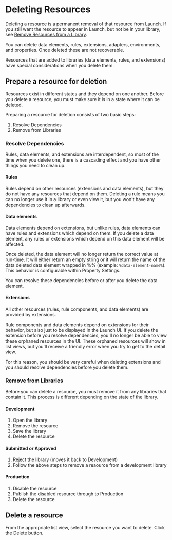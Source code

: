 # Deleting Resources

Deleting a resource is a permanent removal of that resource from Launch. If you still want the resource to appear in Launch, but not be in your library, see [Remove Resources from a Library](remove-resources-from-library.md).

You can delete data elements, rules, extensions, adapters, environments, and properties. Once deleted these are not recoverable.

Resources that are added to libraries \(data elements, rules, and extensions\) have special considerations when you delete them.

## Prepare a resource for deletion

Resources exist in different states and they depend on one another. Before you delete a resource, you must make sure it is in a state where it can be deleted.

Preparing a resource for deletion consists of two basic steps:

1. Resolve Dependencies
2. Remove from Libraries

### Resolve Dependencies

Rules, data elements, and extensions are interdependent, so most of the time when you delete one, there is a cascading effect and you have other things you need to clean up.

#### Rules

Rules depend on other resources \(extensions and data elements\), but they do not have any resources that depend on them. Deleting a rule means you can no longer use it in a library or even view it, but you won't have any dependencies to clean up afterwards.

#### Data elements

Data elements depend on extensions, but unlike rules, data elements can have rules and extensions which depend on them. If you delete a data element, any rules or extensions which depend on this data element will be affected.

Once deleted, the data element will no longer return the correct value at run-time. It will either return an empty string or it will return the name of the data deleted data element wrapped in %% \(example: `%data-element-name%`\). This behavior is configurable within Property Settings.

You can resolve these dependencies before or after you delete the data element.

#### Extensions

All other resources \(rules, rule components, and data elements\) are provided by extensions.

Rule components and data elements depend on extensions for their behavior, but also just to be displayed in the Launch UI. If you delete the extension before you resolve dependencies, you'll no longer be able to view these orphaned resources in the UI. These orphaned resources will show in list views, but you'll receive a friendly error when you try to get to the detail view.

For this reason, you should be very careful when deleting extensions and you should resolve dependencies before you delete them.

### Remove from Libraries

Before you can delete a resource, you must remove it from any libraries that contain it. This process is different depending on the state of the library.

#### Development

1. Open the library
2. Remove the resource
3. Save the library
4. Delete the resource

#### Submitted or Approved

1. Reject the library \(moves it back to Development\)
2. Follow the above steps to remove a reaource from a development library

#### Production

1. Disable the resource
2. Publish the disabled resource through to Production
3. Delete the resource

## Delete a resource

From the appropriate list view, select the resource you want to delete. Click the Delete button.

